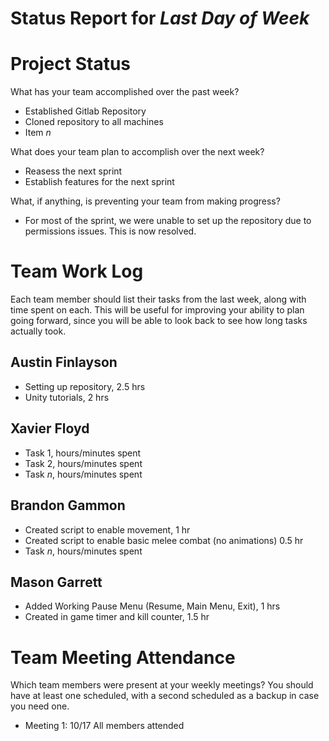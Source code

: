 Status Report for _Last Day of Week_
===

# Project Status

What has your team accomplished over the past week?
* Established Gitlab Repository
* Cloned repository to all machines
* Item _n_

What does your team plan to accomplish over the next week?
* Reasess the next sprint
* Establish features for the next sprint

What, if anything, is preventing your team from making progress?
* For most of the sprint, we were unable to set up the repository due to permissions issues. This is now resolved.

# Team Work Log

Each team member should list their tasks from the last week, along with time spent on each. This will be useful for improving your ability to plan going forward, since you will be able to look back to see how long tasks actually took.

## Austin Finlayson

* Setting up repository, 2.5 hrs
* Unity tutorials, 2 hrs

## Xavier Floyd

* Task 1, hours/minutes spent
* Task 2, hours/minutes spent
* Task _n_, hours/minutes spent

## Brandon Gammon

* Created script to enable movement, 1 hr
* Created script to enable basic melee combat (no animations) 0.5 hr
* Task _n_, hours/minutes spent

## Mason Garrett

* Added Working Pause Menu (Resume, Main Menu, Exit), 1 hrs
* Created in game timer and kill counter, 1.5 hr

# Team Meeting Attendance

Which team members were present at your weekly meetings? You should have at least one scheduled, with a second scheduled as a backup in case you need one.

* Meeting 1: 10/17
    All members attended

